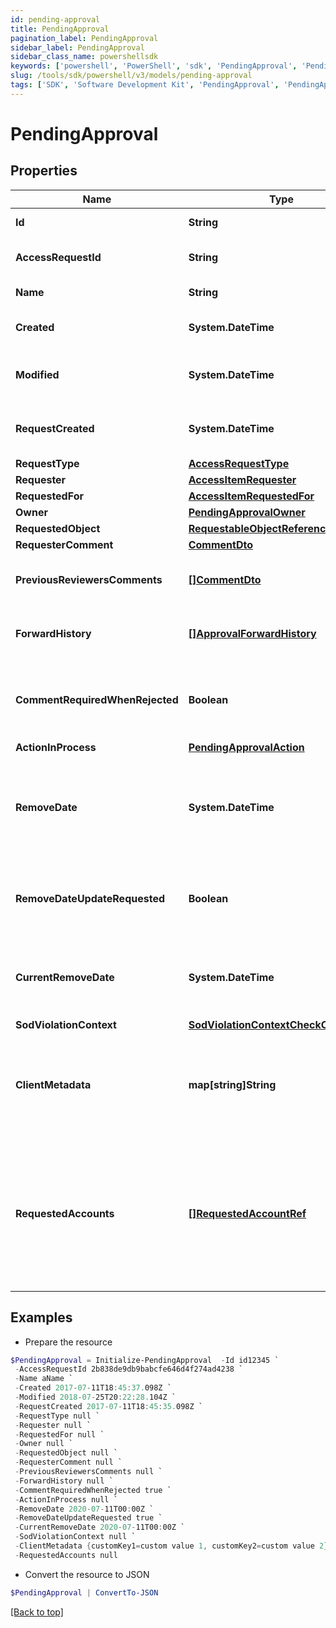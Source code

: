```yaml
---
id: pending-approval
title: PendingApproval
pagination_label: PendingApproval
sidebar_label: PendingApproval
sidebar_class_name: powershellsdk
keywords: ['powershell', 'PowerShell', 'sdk', 'PendingApproval', 'PendingApproval'] 
slug: /tools/sdk/powershell/v3/models/pending-approval
tags: ['SDK', 'Software Development Kit', 'PendingApproval', 'PendingApproval']
---
```



# PendingApproval

## Properties

Name | Type | Description | Notes
------------ | ------------- | ------------- | -------------
**Id** | **String** | The approval id. | [optional] 
**AccessRequestId** | **String** | This is the access request id. | [optional] 
**Name** | **String** | The name of the approval. | [optional] 
**Created** | **System.DateTime** | When the approval was created. | [optional] 
**Modified** | **System.DateTime** | When the approval was modified last time. | [optional] 
**RequestCreated** | **System.DateTime** | When the access-request was created. | [optional] 
**RequestType** | [**AccessRequestType**](access-request-type) |  | [optional] 
**Requester** | [**AccessItemRequester**](access-item-requester) |  | [optional] 
**RequestedFor** | [**AccessItemRequestedFor**](access-item-requested-for) |  | [optional] 
**Owner** | [**PendingApprovalOwner**](pending-approval-owner) |  | [optional] 
**RequestedObject** | [**RequestableObjectReference**](requestable-object-reference) |  | [optional] 
**RequesterComment** | [**CommentDto**](comment-dto) |  | [optional] 
**PreviousReviewersComments** | [**[]CommentDto**](comment-dto) | The history of the previous reviewers comments. | [optional] 
**ForwardHistory** | [**[]ApprovalForwardHistory**](approval-forward-history) | The history of approval forward action. | [optional] 
**CommentRequiredWhenRejected** | **Boolean** | When true the rejector has to provide comments when rejecting | [optional] [default to $false]
**ActionInProcess** | [**PendingApprovalAction**](pending-approval-action) |  | [optional] 
**RemoveDate** | **System.DateTime** | The date the role or access profile or entitlement is no longer assigned to the specified identity. | [optional] 
**RemoveDateUpdateRequested** | **Boolean** | If true, then the request is to change the remove date or sunset date. | [optional] [default to $false]
**CurrentRemoveDate** | **System.DateTime** | The remove date or sunset date that was assigned at the time of the request. | [optional] 
**SodViolationContext** | [**SodViolationContextCheckCompleted**](sod-violation-context-check-completed) |  | [optional] 
**ClientMetadata** | **map[string]String** | Arbitrary key-value pairs, if any were included in the corresponding access request item | [optional] 
**RequestedAccounts** | [**[]RequestedAccountRef**](requested-account-ref) | The accounts selected by the user for the access to be provisioned on, in case they have multiple accounts on one or more sources. | [optional] 

## Examples

- Prepare the resource
```powershell
$PendingApproval = Initialize-PendingApproval  -Id id12345 `
 -AccessRequestId 2b838de9db9babcfe646d4f274ad4238 `
 -Name aName `
 -Created 2017-07-11T18:45:37.098Z `
 -Modified 2018-07-25T20:22:28.104Z `
 -RequestCreated 2017-07-11T18:45:35.098Z `
 -RequestType null `
 -Requester null `
 -RequestedFor null `
 -Owner null `
 -RequestedObject null `
 -RequesterComment null `
 -PreviousReviewersComments null `
 -ForwardHistory null `
 -CommentRequiredWhenRejected true `
 -ActionInProcess null `
 -RemoveDate 2020-07-11T00:00Z `
 -RemoveDateUpdateRequested true `
 -CurrentRemoveDate 2020-07-11T00:00Z `
 -SodViolationContext null `
 -ClientMetadata {customKey1=custom value 1, customKey2=custom value 2} `
 -RequestedAccounts null
```

- Convert the resource to JSON
```powershell
$PendingApproval | ConvertTo-JSON
```


[[Back to top]](#) 

